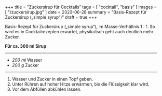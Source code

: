 +++
title = "Zuckersirup für Cocktails"
tags = [ "cocktail", "basis" ]
images = [ "/zuckersirup.jpg" ]
date = 2020-06-28
summary = "Basis-Rezept für Zuckersirup („simple syrup“)"
draft = true
+++

Basis-Rezept für Zuckersirup („simple syrup“), im Masse-Verhältnis 1 : 1.
So wird es in Cocktailrezepten erwartet, physikalisch geht auch deutlich mehr Zucker.

**Für ca. 300 ml Sirup**

---

- *200 ml* Wasser
- *200 g* Zucker

---

1. Wasser und Zucker in einen Topf geben.
2. Unter Rühren auf hoher Hitze erwärmen, bis die Flüssigkeit klar wird.
3. Vor dem Abfüllen abkühlen lassen.
